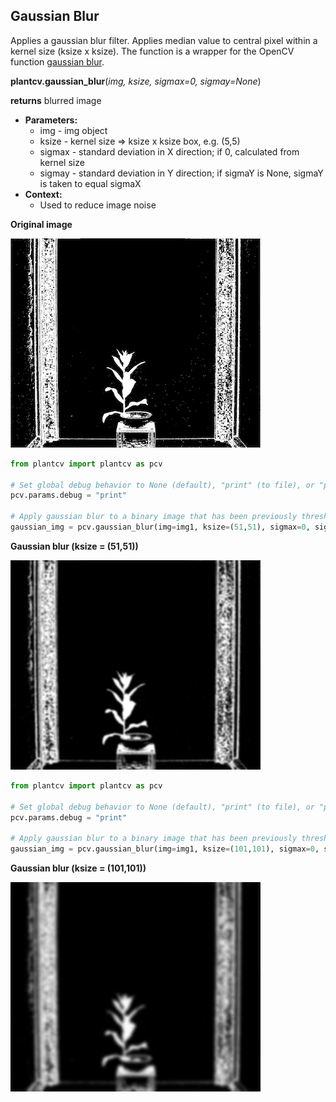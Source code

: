 ## Gaussian Blur

Applies a gaussian blur filter. Applies median value to central pixel within a kernel size (ksize x ksize). 
The function is a wrapper for the OpenCV function [gaussian blur](http://docs.opencv.org/2.4/modules/imgproc/doc/filtering.html?highlight=gaussianblur#gaussianblur).  

**plantcv.gaussian_blur**(*img, ksize, sigmax=0, sigmay=None*)

**returns** blurred image

- **Parameters:**
    - img - img object
    - ksize - kernel size => ksize x ksize box, e.g. (5,5) 
    - sigmax - standard deviation in X direction; if 0, calculated from kernel size
    - sigmay - standard deviation in Y direction; if sigmaY is None, sigmaY is taken to equal sigmaX
- **Context:**
    - Used to reduce image noise

**Original image**

![Screenshot](img/documentation_images/gaussian_blur/original_image.jpg)

```python
from plantcv import plantcv as pcv

# Set global debug behavior to None (default), "print" (to file), or "plot" (Jupyter Notebooks or X11)
pcv.params.debug = "print"

# Apply gaussian blur to a binary image that has been previously thresholded.
gaussian_img = pcv.gaussian_blur(img=img1, ksize=(51,51), sigmax=0, sigmay=None)
```

**Gaussian blur (ksize = (51,51))**

![Screenshot](img/documentation_images/gaussian_blur/gaussian_blur51.jpg)

```python
from plantcv import plantcv as pcv

# Set global debug behavior to None (default), "print" (to file), or "plot" (Jupyter Notebooks or X11)
pcv.params.debug = "print"

# Apply gaussian blur to a binary image that has been previously thresholded.
gaussian_img = pcv.gaussian_blur(img=img1, ksize=(101,101), sigmax=0, sigmay=None)
```

**Gaussian blur (ksize = (101,101))**

![Screenshot](img/documentation_images/gaussian_blur/gaussian_blur101.jpg)
